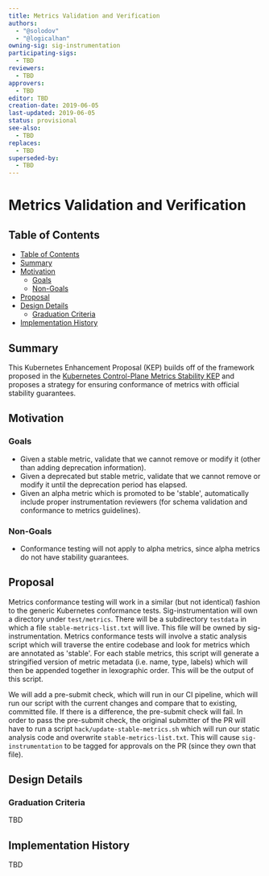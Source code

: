 ```yaml
---
title: Metrics Validation and Verification
authors:
  - "@solodov"
  - "@logicalhan"
owning-sig: sig-instrumentation
participating-sigs:
  - TBD
reviewers:
  - TBD
approvers:
  - TBD
editor: TBD
creation-date: 2019-06-05
last-updated: 2019-06-05
status: provisional
see-also:
  - TBD
replaces:
  - TBD
superseded-by:
  - TBD
---
```


# Metrics Validation and Verification

## Table of Contents

* [Table of Contents](#table-of-contents)
* [Summary](#summary)
* [Motivation](#motivation)
   * [Goals](#goals)
   * [Non-Goals](#non-goals)
* [Proposal](#proposal)
* [Design Details](#design-details)
   * [Graduation Criteria](#graduation-criteria)
* [Implementation History](#implementation-history)

## Summary

This Kubernetes Enhancement Proposal (KEP) builds off of the framework proposed
in the [Kubernetes Control-Plane Metrics Stability
KEP](https://github.com/kubernetes/enhancements/blob/master/keps/sig-instrumentation/20190404-kubernetes-control-plane-metrics-stability.md)
and proposes a strategy for ensuring conformance of metrics with official
stability guarantees.

## Motivation

### Goals

* Given a stable metric, validate that we cannot remove or modify it (other
  than adding deprecation information).
* Given a deprecated but stable metric, validate that we cannot remove or
  modify it until the deprecation period has elapsed.
* Given an alpha metric which is promoted to be 'stable', automatically include
  proper instrumentation reviewers (for schema validation and conformance to
  metrics guidelines).

### Non-Goals

* Conformance testing will not apply to alpha metrics, since alpha metrics do
  not have stability guarantees.

## Proposal

Metrics conformance testing will work in a similar (but not identical) fashion
to the generic Kubernetes conformance tests.  Sig-instrumentation will own a
directory under `test/metrics`. There will be a subdirectory `testdata` in
which a file `stable-metrics-list.txt` will live.  This file will be owned by
sig-instrumentation. Metrics conformance tests will involve a static analysis
script which will traverse the entire codebase and look for metrics which are
annotated as 'stable'. For each stable metrics, this script will generate a
stringified version of metric metadata (i.e. name, type, labels) which will
then be appended together in lexographic order. This will be the output of this
script.

We will add a pre-submit check, which will run in our CI pipeline, which will
run our script with the current changes and compare that to existing, committed
file. If there is a difference, the pre-submit check will fail. In order to
pass the pre-submit check, the original submitter of the PR will have to run a
script `hack/update-stable-metrics.sh` which will run our static analysis code
and overwrite `stable-metrics-list.txt`. This will cause `sig-instrumentation`
to be tagged for approvals on the PR (since they own that file).

## Design Details

### Graduation Criteria

TBD

## Implementation History

TBD
